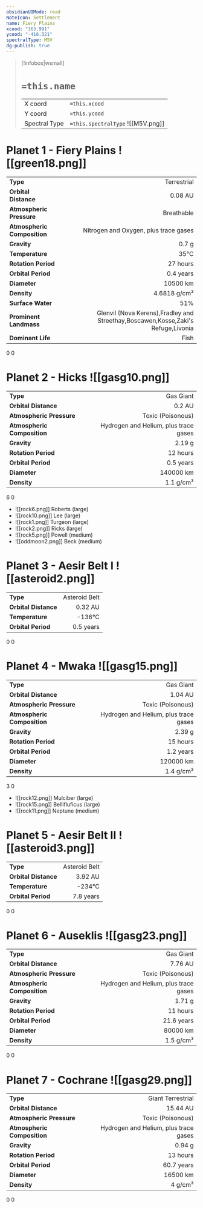 ```yaml
---
obsidianUIMode: read
NoteIcon: Settlement
name: Fiery Plains
xcood: "363.991"
ycood: "-416.321"
spectralType: M5V
dg-publish: true
---
```

> [!infobox|wsmall]
> # `=this.name`
> | | |
> | - | - |
> | X coord | `=this.xcood` |
> | Y coord| `=this.ycood` |
> | Spectral Type | `=this.spectralType` ![[M5V.png]] |

# Planet 1 - Fiery Plains ![[green18.png]]
|                             |                           |
| --------------------------- | -------------------------:|
| **Type**                    |             Terrestrial |
| **Orbital Distance**        |   0.08 AU |
| **Atmospheric Pressure**    |       Breathable |
| **Atmospheric Composition** |      Nitrogen and Oxygen, plus trace gases |
| **Gravity**                 |        0.7 g |
| **Temperature**             |    35°C |
| **Rotation Period**         |  27 hours |
| **Orbital Period** | 0.4 years |
| **Diameter**                |      10500 km | 
| **Density**                 |    4.6818 g/cm³ |
| **Surface Water**           |           51% | 
| **Prominent Landmass**      |         Glenvil (Nova Kerens),Fradley and Streethay,Boscawen,Kosse,Zaki's Refuge,Livonia | 
| **Dominant Life**           |         Fish |



0
0



# Planet 2 - Hicks ![[gasg10.png]]
|                             |                           |
| --------------------------- | -------------------------:|
| **Type**                    |             Gas Giant |
| **Orbital Distance**        |   0.2 AU |
| **Atmospheric Pressure**    |       Toxic (Poisonous) |
| **Atmospheric Composition** |      Hydrogen and Helium, plus trace gases |
| **Gravity**                 |        2.19 g |
| **Rotation Period**         |  12 hours |
| **Orbital Period** | 0.5 years |
| **Diameter**                |      140000 km | 
| **Density**                 |    1.1 g/cm³ |



6
0

- ![[rock6.png]] Roberts (large)
- ![[rock10.png]] Lee (large)
- ![[rock1.png]] Turgeon (large)
- ![[rock2.png]] Ricks (large)
- ![[rock5.png]] Powell (medium)
- ![[oddmoon2.png]] Beck (medium)


# Planet 3 - Aesir Belt I ![[asteroid2.png]]
|                             |                           |
| --------------------------- | -------------------------:|
| **Type**                    |             Asteroid Belt |
| **Orbital Distance**        |   0.32 AU |
| **Temperature**             |    -136°C |
| **Orbital Period** | 0.5 years |



0
0



# Planet 4 - Mwaka ![[gasg15.png]]
|                             |                           |
| --------------------------- | -------------------------:|
| **Type**                    |             Gas Giant |
| **Orbital Distance**        |   1.04 AU |
| **Atmospheric Pressure**    |       Toxic (Poisonous) |
| **Atmospheric Composition** |      Hydrogen and Helium, plus trace gases |
| **Gravity**                 |        2.39 g |
| **Rotation Period**         |  15 hours |
| **Orbital Period** | 1.2 years |
| **Diameter**                |      120000 km | 
| **Density**                 |    1.4 g/cm³ |



3
0

- ![[rock12.png]] Mulciber (large)
- ![[rock15.png]] Bellifluficus (large)
- ![[rock11.png]] Neptune (medium)


# Planet 5 - Aesir Belt II ![[asteroid3.png]]
|                             |                           |
| --------------------------- | -------------------------:|
| **Type**                    |             Asteroid Belt |
| **Orbital Distance**        |   3.92 AU |
| **Temperature**             |    -234°C |
| **Orbital Period** | 7.8 years |



0
0



# Planet 6 - Auseklis ![[gasg23.png]]
|                             |                           |
| --------------------------- | -------------------------:|
| **Type**                    |             Gas Giant |
| **Orbital Distance**        |   7.76 AU |
| **Atmospheric Pressure**    |       Toxic (Poisonous) |
| **Atmospheric Composition** |      Hydrogen and Helium, plus trace gases |
| **Gravity**                 |        1.71 g |
| **Rotation Period**         |  11 hours |
| **Orbital Period** | 21.6 years |
| **Diameter**                |      80000 km | 
| **Density**                 |    1.5 g/cm³ |



0
0



# Planet 7 - Cochrane ![[gasg29.png]]
|                             |                           |
| --------------------------- | -------------------------:|
| **Type**                    |             Giant Terrestrial |
| **Orbital Distance**        |   15.44 AU |
| **Atmospheric Pressure**    |       Toxic (Poisonous) |
| **Atmospheric Composition** |      Hydrogen and Helium, plus trace gases |
| **Gravity**                 |        0.94 g |
| **Rotation Period**         |  13 hours |
| **Orbital Period** | 60.7 years |
| **Diameter**                |      16500 km | 
| **Density**                 |    4 g/cm³ |



0
0




